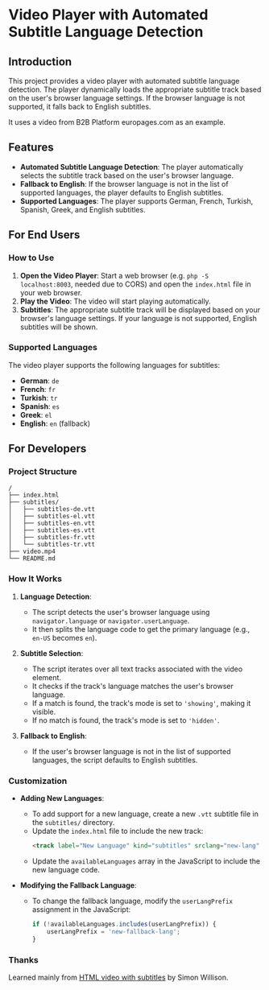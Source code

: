 # Video Player with Automated Subtitle Language Detection

## Introduction

This project provides a video player with automated subtitle language detection. The player dynamically loads the appropriate subtitle track based on the user's browser language settings. If the browser language is not supported, it falls back to English subtitles.

It uses a video from B2B Platform europages.com as an example.  

## Features

- **Automated Subtitle Language Detection**: The player automatically selects the subtitle track based on the user's browser language.
- **Fallback to English**: If the browser language is not in the list of supported languages, the player defaults to English subtitles.
- **Supported Languages**: The player supports German, French, Turkish, Spanish, Greek, and English subtitles.

## For End Users

### How to Use

1. **Open the Video Player**: Start a web browser (e.g. `php -S localhost:8003`, needed due to CORS) and open the `index.html` file in your web browser.
2. **Play the Video**: The video will start playing automatically.
3. **Subtitles**: The appropriate subtitle track will be displayed based on your browser's language settings. If your language is not supported, English subtitles will be shown.

### Supported Languages

The video player supports the following languages for subtitles:
- **German**: `de`
- **French**: `fr`
- **Turkish**: `tr`
- **Spanish**: `es`
- **Greek**: `el`
- **English**: `en` (fallback)

## For Developers

### Project Structure

```
/
├── index.html
├── subtitles/
│   ├── subtitles-de.vtt
│   ├── subtitles-el.vtt
│   ├── subtitles-en.vtt
│   ├── subtitles-es.vtt
│   ├── subtitles-fr.vtt
│   └── subtitles-tr.vtt
├── video.mp4
└── README.md
```

### How It Works

1. **Language Detection**:
   - The script detects the user's browser language using `navigator.language` or `navigator.userLanguage`.
   - It then splits the language code to get the primary language (e.g., `en-US` becomes `en`).

2. **Subtitle Selection**:
   - The script iterates over all text tracks associated with the video element.
   - It checks if the track's language matches the user's browser language.
   - If a match is found, the track's mode is set to `'showing'`, making it visible.
   - If no match is found, the track's mode is set to `'hidden'`.

3. **Fallback to English**:
   - If the user's browser language is not in the list of supported languages, the script defaults to English subtitles.

### Customization

- **Adding New Languages**:
  - To add support for a new language, create a new `.vtt` subtitle file in the `subtitles/` directory.
  - Update the `index.html` file to include the new track:
    ```html
    <track label="New Language" kind="subtitles" srclang="new-lang" src="subtitles/subtitles-new-lang.vtt">
    ```
  - Update the `availableLanguages` array in the JavaScript to include the new language code.

- **Modifying the Fallback Language**:
  - To change the fallback language, modify the `userLangPrefix` assignment in the JavaScript:
    ```javascript
    if (!availableLanguages.includes(userLangPrefix)) {
        userLangPrefix = 'new-fallback-lang';
    }
    ```

### Thanks

Learned mainly from [HTML video with subtitles](https://til.simonwillison.net/html/video-with-subtitles) by Simon Willison.
